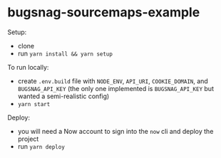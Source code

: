 # bugsnag-sourcemaps-example

Setup:
- clone
- run `yarn install && yarn setup`

To run locally:
- create `.env.build` file with `NODE_ENV`, `API_URI`, `COOKIE_DOMAIN`, and `BUGSNAG_API_KEY` (the only one implemented is `BUGSNAG_API_KEY` but wanted a semi-realistic config)
- `yarn start`

Deploy:
- you will need a Now account to sign into the `now` cli and deploy the project
- run `yarn deploy`
